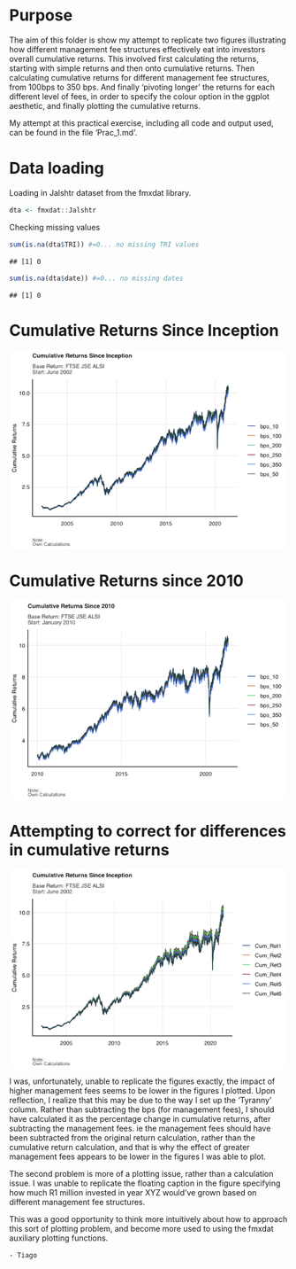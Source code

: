 # Purpose

The aim of this folder is show my attempt to replicate two figures
illustrating how different management fee structures effectively eat
into investors overall cumulative returns. This involved first
calculating the returns, starting with simple returns and then onto
cumulative returns. Then calculating cumulative returns for different
management fee structures, from 100bps to 350 bps. And finally ‘pivoting
longer’ the returns for each different level of fees, in order to
specify the colour option in the ggplot aesthetic, and finally plotting
the cumulative returns.

My attempt at this practical exercise, including all code and output
used, can be found in the file ‘Prac_1.md’.

# Data loading

Loading in Jalshtr dataset from the fmxdat library.

``` r
dta <- fmxdat::Jalshtr
```

Checking missing values

``` r
sum(is.na(dta$TRI)) #=0... no missing TRI values
```

    ## [1] 0

``` r
sum(is.na(dta$date)) #=0... no missing dates
```

    ## [1] 0

# Cumulative Returns Since Inception

<img src="README_files/figure-markdown_github/unnamed-chunk-5-1.png" style="display: block; margin: auto auto auto 0;" />

# Cumulative Returns since 2010

<img src="README_files/figure-markdown_github/unnamed-chunk-7-1.png" style="display: block; margin: auto auto auto 0;" />

# Attempting to correct for differences in cumulative returns

<img src="README_files/figure-markdown_github/unnamed-chunk-9-1.png" style="display: block; margin: auto auto auto 0;" />

I was, unfortunately, unable to replicate the figures exactly, the
impact of higher management fees seems to be lower in the figures I
plotted. Upon reflection, I realize that this may be due to the way I
set up the ‘Tyranny’ column. Rather than subtracting the bps (for
management fees), I should have calculated it as the percentage change
in cumulative returns, after subtracting the management fees. ie the
management fees should have been subtracted from the original return
calculation, rather than the cumulative return calculation, and that is
why the effect of greater management fees appears to be lower in the
figures I was able to plot.

The second problem is more of a plotting issue, rather than a
calculation issue. I was unable to replicate the floating caption in the
figure specifying how much R1 million invested in year XYZ would’ve
grown based on different management fee structures.

This was a good opportunity to think more intuitively about how to
approach this sort of plotting problem, and become more used to using
the fmxdat auxiliary plotting functions.

    - Tiago
